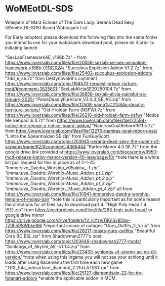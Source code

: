 # WoMEotDL-SDS
Whispers of Mara Echoes of The Dark Lady: Serana Dead Sexy (WomEotDL-SDS) Based Wabbajack List 

For Early adopters please download the following files into the same folder you intend to use for your wabbajack download pool, please do it prior to initiating launch:

"SexLabFrameworkAE_v166b.7z" - from https://www.loverslab.com/files/file/20058-sexlab-se-sex-animation-framework-v166b-01182024/ 
"Succubus Explosion Addon V1.2.7z" from https://www.loverslab.com/files/file/25402-succubus-explosion-addon/
"zdd_e_se.7z" from Destynova99's comment https://www.loverslab.com/topic/194570-request-prison-torture-mod/#comment-3825801
"SexLabAliciaSE20250104.7z" from https://www.loverslab.com/files/file/38858-sexlab-alicia-painslut-se-january-2025/
"PamaDeadlyFurniture_V3.0.3_SE_AE.zip" from https://www.loverslab.com/files/file/12508-pama%C2%B4s-deadly-furniture-scripts/
"Old Hroldan Farm (NSFW).7z" from https://www.loverslab.com/files/file/26210-old-hroldan-farm-nsfw/
"Notice Me Senpai.1.6.4.7z" from https://www.loverslab.com/files/file/22594-notice-me-senpai-a-notice-board-addon/
"NamirasGoatRebornRC1.5.7z" from https://www.loverslab.com/files/file/12276-namiras-goat-reborn-sse/
"Lintra the Spearmaiden SE.zip" from FunGuyScott https://www.loverslab.com/topic/203945-serana-dead-sexy-the-queen-of-screams/page/62/#comment-4368444
"Karlov Manor 4.0 SE.7z" from the google drive link provided at https://www.loverslab.com/blogs/entry/9950-mod-release-karlov-manor-version-40-lese/page/10/   *note there is a white list pull request for this in place as of 2-1-25
"Immersive_Daedra_Worship_v05alpha_-_1.zip" "Immersive_Daedra_Worship_-_Music_Addon_pt_1.zip" "Immersive_Daedra_Worship_-_Music_Addon_pt_2.zip" "Immersive_Daedra_Worship_-_Music_Addon_pt_3.zip" "Immersive_Daedra_Worship_-_Music_Addon_pt_4.zip" all from https://www.loverslab.com/files/file/10941-immersive-daedra-worship-temple-of-molag-bal/   *note this is particularly important as for some reason the directions for all files say to download part 4.
"High Poly Head 1.4 (SE).zip" from https://vectorplexis.com/files/file/283-high-poly-head/ or google drive mirror https://drive.google.com/drive/folders/1V_jcYzwTiKnSv8Dbv-7Z0hh9SWbkn6Bi    *important incase of outages
"Guro_Outfits_2_5.zip" from https://www.loverslab.com/files/file/28217-toasts-guro-outfits/
"Beautiful Corp BC ESL.rar" from Shadowman2777's post https://www.loverslab.com/topic/203846-shadowman2777-mods/
"Schlongs_of_Skyrim_AE -v1.1.4.zip" from https://www.loverslab.com/files/file/23433-schlongs-of-skyrim-ae-no-dll-version/     *note when using this ingame you will not see your schlong until it loads after using Racemenu the first time each new game
"TRX_futa_subsurface_diamond_2.2fixLATEST.rar" from https://www.loverslab.com/files/file/25127-diamondskin-22-for-trx-futanari-addon/   *enable the applicable addon in MCM. 
